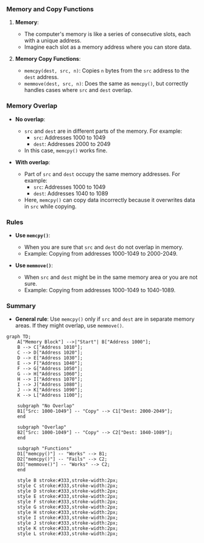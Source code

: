 ### Memory and Copy Functions

1. **Memory**:
   - The computer's memory is like a series of consecutive slots, each with a unique address.
   - Imagine each slot as a memory address where you can store data.

2. **Memory Copy Functions**:
   - `memcpy(dest, src, n)`: Copies `n` bytes from the `src` address to the `dest` address.
   - `memmove(dest, src, n)`: Does the same as `memcpy()`, but correctly handles cases where `src` and `dest` overlap.

### Memory Overlap

- **No overlap**:
  - `src` and `dest` are in different parts of the memory. For example:
    - `src`: Addresses 1000 to 1049
    - `dest`: Addresses 2000 to 2049
  - In this case, `memcpy()` works fine.

- **With overlap**:
  - Part of `src` and `dest` occupy the same memory addresses. For example:
    - `src`: Addresses 1000 to 1049
    - `dest`: Addresses 1040 to 1089
  - Here, `memcpy()` can copy data incorrectly because it overwrites data in `src` while copying.

### Rules

- **Use `memcpy()`**:
  - When you are sure that `src` and `dest` do not overlap in memory.
  - Example: Copying from addresses 1000-1049 to 2000-2049.

- **Use `memmove()`**:
  - When `src` and `dest` might be in the same memory area or you are not sure.
  - Example: Copying from addresses 1000-1049 to 1040-1089.

### Summary
- **General rule**: Use `memcpy()` only if `src` and `dest` are in separate memory areas. If they might overlap, use `memmove()`.

```mermaid
graph TD;
    A["Memory Block"] -->|"Start"| B["Address 1000"];
    B --> C["Address 1010"];
    C --> D["Address 1020"];
    D --> E["Address 1030"];
    E --> F["Address 1040"];
    F --> G["Address 1050"];
    G --> H["Address 1060"];
    H --> I["Address 1070"];
    I --> J["Address 1080"];
    J --> K["Address 1090"];
    K --> L["Address 1100"];

    subgraph "No Overlap"
    B1["Src: 1000-1049"] -- "Copy" --> C1["Dest: 2000-2049"];
    end

    subgraph "Overlap"
    B2["Src: 1000-1049"] -- "Copy" --> C2["Dest: 1040-1089"];
    end

    subgraph "Functions"
    D1["memcpy()"] -- "Works" --> B1;
    D2["memcpy()"] -- "Fails" --> C2;
    D3["memmove()"] -- "Works" --> C2;
    end

    style B stroke:#333,stroke-width:2px;
    style C stroke:#333,stroke-width:2px;
    style D stroke:#333,stroke-width:2px;
    style E stroke:#333,stroke-width:2px;
    style F stroke:#333,stroke-width:2px;
    style G stroke:#333,stroke-width:2px;
    style H stroke:#333,stroke-width:2px;
    style I stroke:#333,stroke-width:2px;
    style J stroke:#333,stroke-width:2px;
    style K stroke:#333,stroke-width:2px;
    style L stroke:#333,stroke-width:2px;
```
